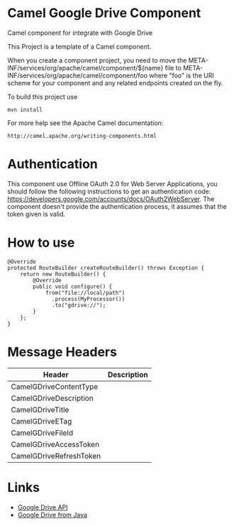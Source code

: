 Camel Google Drive Component
============

Camel component for integrate with Google Drive

This Project is a template of a Camel component.

When you create a component project, you need to move the META-INF/services/org/apache/camel/component/${name}
file to META-INF/services/org/apache/camel/component/foo where "foo" is the URI scheme for your component and any
related endpoints created on the fly.

To build this project use

    mvn install

For more help see the Apache Camel documentation:

    http://camel.apache.org/writing-components.html
    
Authentication
===

This component use Offline OAuth 2.0 for Web Server Applications, you should follow the following instructions to get an authentication code: https://developers.google.com/accounts/docs/OAuth2WebServer.
The component doesn't provide the authentication process, it assumes that the token given is valid.

How to use
===

    @Override
    protected RouteBuilder createRouteBuilder() throws Exception {
        return new RouteBuilder() {
            @Override
			public void configure() {
                from("file://local/path")
                  .process(MyProcessor())
                  .to("gdrive://");
            }
        };
    }

Message Headers
===

| Header                    | Description           |
| ------------------------- |:---------------------:|
| CamelGDriveContentType    |                       |
| CamelGDriveDescription    |                       |
| CamelGDriveTitle          |                       |
| CamelGDriveETag           |                       |
| CamelGDriveFileId         |                       |
| CamelGDriveAccessToken    |                       |
| CamelGDriveRefreshToken   |                       |

Links
===

* [Google Drive API](https://code.google.com/p/google-api-java-client/wiki/APIs#Drive_API)
* [Google Drive from Java](https://developers.google.com/drive/quickstart-java)